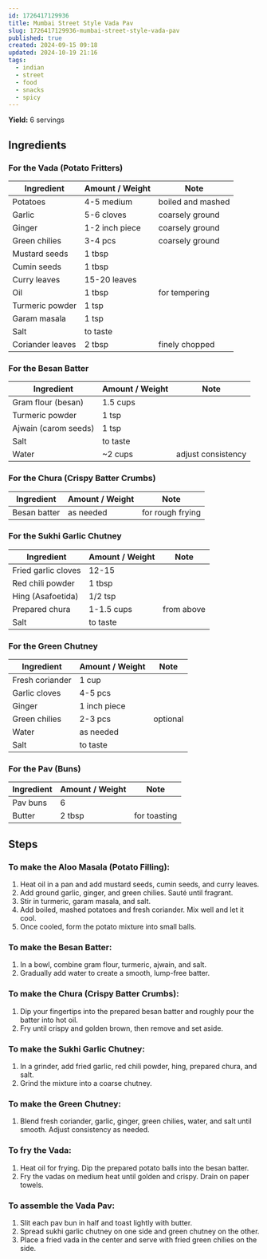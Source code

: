 ```yaml
---
id: 1726417129936
title: Mumbai Street Style Vada Pav
slug: 1726417129936-mumbai-street-style-vada-pav
published: true
created: 2024-09-15 09:18
updated: 2024-10-19 21:16
tags:
  - indian
  - street
  - food
  - snacks
  - spicy
---
```


**Yield:** 6 servings

## Ingredients

### For the Vada (Potato Fritters)

| Ingredient       | Amount / Weight | Note              |
| ---------------- | --------------- | ----------------- |
| Potatoes         | 4-5 medium      | boiled and mashed |
| Garlic           | 5-6 cloves      | coarsely ground   |
| Ginger           | 1-2 inch piece  | coarsely ground   |
| Green chilies    | 3-4 pcs         | coarsely ground   |
| Mustard seeds    | 1 tbsp          |                   |
| Cumin seeds      | 1 tbsp          |                   |
| Curry leaves     | 15-20 leaves    |                   |
| Oil              | 1 tbsp          | for tempering     |
| Turmeric powder  | 1 tsp           |                   |
| Garam masala     | 1 tsp           |                   |
| Salt             | to taste        |                   |
| Coriander leaves | 2 tbsp          | finely chopped    |

### For the Besan Batter

| Ingredient           | Amount / Weight | Note               |
| -------------------- | --------------- | ------------------ |
| Gram flour (besan)   | 1.5 cups        |                    |
| Turmeric powder      | 1 tsp           |                    |
| Ajwain (carom seeds) | 1 tsp           |                    |
| Salt                 | to taste        |                    |
| Water                | ~2 cups         | adjust consistency |

### For the Chura (Crispy Batter Crumbs)

| Ingredient   | Amount / Weight | Note             |
| ------------ | --------------- | ---------------- |
| Besan batter | as needed       | for rough frying |

### For the Sukhi Garlic Chutney

| Ingredient          | Amount / Weight | Note       |
| ------------------- | --------------- | ---------- |
| Fried garlic cloves | 12-15           |            |
| Red chili powder    | 1 tbsp          |            |
| Hing (Asafoetida)   | 1/2 tsp         |            |
| Prepared chura      | 1-1.5 cups      | from above |
| Salt                | to taste        |            |

### For the Green Chutney

| Ingredient      | Amount / Weight | Note     |
| --------------- | --------------- | -------- |
| Fresh coriander | 1 cup           |          |
| Garlic cloves   | 4-5 pcs         |          |
| Ginger          | 1 inch piece    |          |
| Green chilies   | 2-3 pcs         | optional |
| Water           | as needed       |          |
| Salt            | to taste        |          |

### For the Pav (Buns)

| Ingredient | Amount / Weight | Note         |
| ---------- | --------------- | ------------ |
| Pav buns   | 6               |              |
| Butter     | 2 tbsp          | for toasting |

## Steps

### To make the Aloo Masala (Potato Filling):

1. Heat oil in a pan and add mustard seeds, cumin seeds, and curry leaves.
2. Add ground garlic, ginger, and green chilies. Sauté until fragrant.
3. Stir in turmeric, garam masala, and salt.
4. Add boiled, mashed potatoes and fresh coriander. Mix well and let it cool.
5. Once cooled, form the potato mixture into small balls.

### To make the Besan Batter:

1. In a bowl, combine gram flour, turmeric, ajwain, and salt.
2. Gradually add water to create a smooth, lump-free batter.

### To make the Chura (Crispy Batter Crumbs):

1. Dip your fingertips into the prepared besan batter and roughly pour the batter into hot oil.
2. Fry until crispy and golden brown, then remove and set aside.

### To make the Sukhi Garlic Chutney:

1. In a grinder, add fried garlic, red chili powder, hing, prepared chura, and salt.
2. Grind the mixture into a coarse chutney.

### To make the Green Chutney:

1. Blend fresh coriander, garlic, ginger, green chilies, water, and salt until smooth. Adjust consistency as needed.

### To fry the Vada:

1. Heat oil for frying. Dip the prepared potato balls into the besan batter.
2. Fry the vadas on medium heat until golden and crispy. Drain on paper towels.

### To assemble the Vada Pav:

1. Slit each pav bun in half and toast lightly with butter.
2. Spread sukhi garlic chutney on one side and green chutney on the other.
3. Place a fried vada in the center and serve with fried green chilies on the side.
